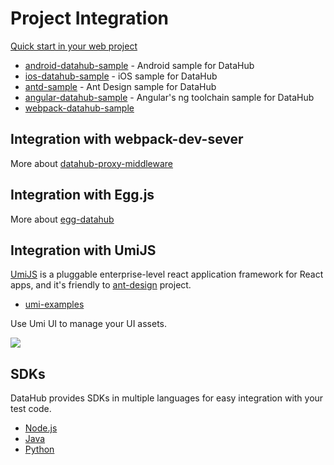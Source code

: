 # Project Integration

[Quick start in your web project](./docs/quick-start-with-webpack.md)

- [android-datahub-sample](//github.com/app-bootstrap/android-app-bootstrap) - Android sample for DataHub
- [ios-datahub-sample](//github.com/app-bootstrap/ios-app-bootstrap) - iOS sample for DataHub
- [antd-sample](//github.com/macaca-sample/antd-sample) - Ant Design sample for DataHub
- [angular-datahub-sample](//github.com/macaca-sample/angular-datahub-sample) - Angular's ng toolchain sample for DataHub
- [webpack-datahub-sample](//github.com/macaca-sample/webpack-datahub-sample)

## Integration with webpack-dev-sever

More about [datahub-proxy-middleware](//github.com/macacajs/datahub-proxy-middleware)

## Integration with Egg.js

More about [egg-datahub](//github.com/eggjs/egg-datahub)

## Integration with UmiJS

[UmiJS](//github.com/umijs/umi-plugin-datahub) is a pluggable enterprise-level react application framework for React apps, and it's friendly to [ant-design](//github.com/ant-design/ant-design) project.

- [umi-examples](//github.com/umijs/umi-examples/tree/master/eleme-demo)

Use Umi UI to manage your UI assets.

![](//umijs.github.io/umi-plugin-datahub/screenshots/1.png)

## SDKs

DataHub provides SDKs in multiple languages for easy integration with your test code.

- [Node.js](//github.com/macacajs/datahub-nodejs-sdk)
- [Java](//github.com/macacajs/datahub-java-sdk)
- [Python](//github.com/macacajs/datahub-python-sdk)

